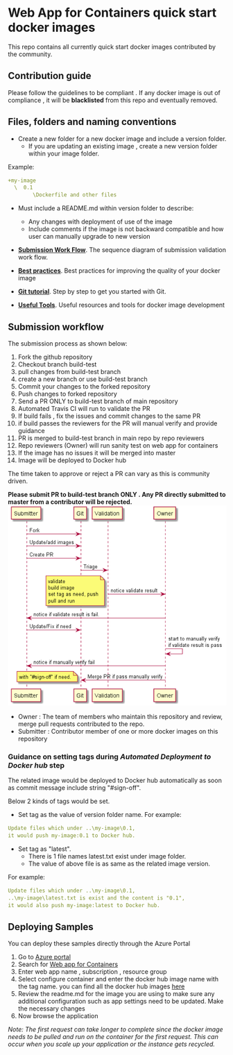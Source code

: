 
# Web App for Containers quick start docker images

This repo contains all currently quick start docker images contributed by the community.

## Contribution guide

Please follow the guidelines to be compliant . If any docker image is out of compliance , it will be **blacklisted** from this repo and eventually removed.

## Files, folders and naming conventions

- Create a new folder for a new docker image and include a version folder.
  - If you are updating an existing image  , create a new version folder within your image folder.

Example:

``` yaml
+my-image
  \  0.1 
        \Dockerfile and other files 
```

- Must include a README.md within version folder to describe:
  - Any changes with deployment of use of the image
  - Include comments if the image is not backward compatible and how user can manually upgrade to new version

- [**Submission Work Flow**](/contribution-guide/submissionvalidation.md). The sequence diagram of submission validation work flow.

- [**Best practices**](/contribution-guide/best-practices.md). Best practices for improving the quality of your docker image

- [**Git tutorial**](/contribution-guide/git-tutorial.md). Step by step to get you started with Git.

- [**Useful Tools**](/contribution-guide/useful-tools.md). Useful resources and tools for docker image development

## Submission workflow

The submission process as shown below:

1. Fork the github repository
1. Checkout branch build-test
1. pull changes from build-test branch
1. create a new branch or use build-test branch
1. Commit your changes to the forked repository
1. Push changes to forked repository
1. Send a PR ONLY to build-test branch of main repository
1. Automated Travis CI will run to validate the PR
1. If build fails , fix the issues and commit changes to the same PR
1. if build passes  the reviewers for the PR will manual verify and provide guidance
1. PR is merged to build-test branch in main repo by repo reviewers
1. Repo reviewers (Owner) will run sanity test on web app for containers
1. If the image has no issues it will be merged into master
1. Image will be deployed to Docker hub

The time taken to approve or reject a PR can vary as this is community driven.

**Please submit PR to build-test branch ONLY . Any PR directly submitted to master from a contributor will be rejected.**
![Submission workflow for docker images](images/work-flow.png)

- Owner  : The team of members who maintain this repository and review, merge pull requests contributed to the repo.
- Submitter : Contributor member of one or more docker images on this repository

### Guidance on setting tags during *Automated Deployment to Docker hub* step

The related image would be deployed to Docker hub automatically as soon as commit message include string "#sign-off".

Below 2 kinds of tags would be set.

- Set tag as the value of version folder name. For example:

```yaml
Update files which under ..\my-image\0.1, 
it would push my-image:0.1 to Docker hub.
```

- Set tag as "latest".
  - There is 1 file names latest.txt exist under image folder.
  - The value of above file is as same as the related image version.

For example:

```yaml
Update files which under ..\my-image\0.1, 
..\my-image\latest.txt is exist and the content is "0.1", 
it would also push my-image:latest to Docker hub.
```

## Deploying Samples

You can deploy these samples directly through the Azure Portal

1. Go to [Azure portal](https://portal.azure.com)
1. Search for [Web app for Containers](https://portal.azure.com#create/microsoft.appsvclinux)
1. Enter web app name , subscription , resource group
1. Select configure container and enter the docker hub image name with the tag name. you can find all the docker hub images [here](https://hub.docker.com/r/appsvcorg)
1. Review the readme.md for the image you are using to make sure any additional configuration such as app settings need to be updated. Make the necessary changes
1. Now browse the application

*Note: The first request can take longer to complete since the docker image needs to be pulled and run on the container for the first request. This can occur when you scale up your application or the instance gets recycled.*
